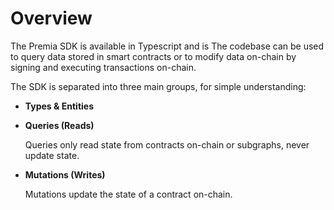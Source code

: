 # Overview

The Premia SDK is available in Typescript and is The codebase can be used to query data stored in smart contracts or to modify data on-chain by signing and executing transactions on-chain.

The SDK is separated into three main groups, for simple understanding:

* **Types & Entities**
*   **Queries (Reads)**

    Queries only read state from contracts on-chain or subgraphs, never update state.
*   **Mutations (Writes)**

    Mutations update the state of a contract on-chain.
